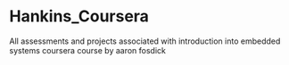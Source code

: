 # Hankins_Coursera
All assessments and projects associated with introduction into embedded systems coursera course by aaron fosdick

